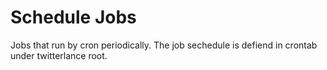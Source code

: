 # Schedule Jobs

Jobs that run by cron periodically. The job sechedule is defiend in crontab under twitterlance root. 